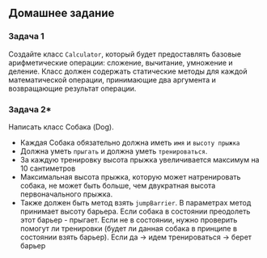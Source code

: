 ## Домашнее задание

### Задача 1
Создайте класс `Calculator`, который будет предоставлять  базовые арифметические операции: сложение, вычитание, умножение и деление.
Класс должен содержать статические методы для каждой математической операции, принимающие два аргумента и возвращающие результат операции.

### Задача 2*
Написать класс Собака (Dog).
- Каждая Собака обязательно должна иметь `имя` и `высоту прыжка`
- Должна уметь `прыгать` и должна уметь `тренироваться`.
- За каждую тренировку высота прыжка увеличивается максимум на 10 сантиметров
- Максимальная высота прыжка, которую может натренировать собака, не может быть больше, чем двукратная высота первоначального прыжка.
- Также должен быть метод взять `jumpBarrier`. В параметрах метод принимает высоту барьера. Если собака в состоянии преодолеть этот барьер - прыгает. Если не в состоянии, нужно проверить помогут ли тренировки (будет ли данная собака в принципе в состоянии взять барьер). Если да -> идем тренироваться -> берет барьер
